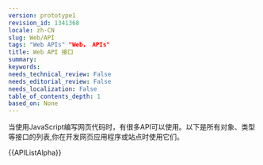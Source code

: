 ```yaml
---
version: prototype1
revision_id: 1341368
locale: zh-CN
slug: Web/API
tags: "Web APIs" "Web， APIs"
title: Web API 接口
summary: 
keywords: 
needs_technical_review: False
needs_editorial_review: False
needs_localization: False
table_of_contents_depth: 1
based_on: None
---
```

<p>当使用JavaScript编写网页代码时，有很多API可以使用。以下是所有对象、类型等接口的列表,你在开发网页应用程序或站点时使用它们。</p>

<div>{{APIListAlpha}}</div>

